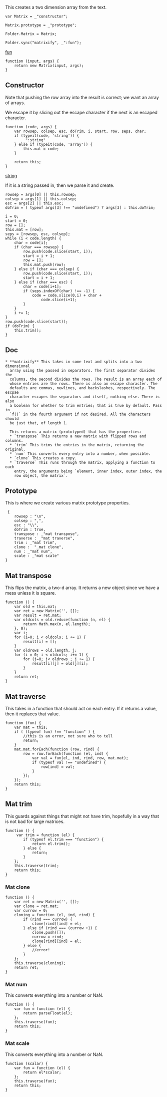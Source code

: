 This creates a two dimension array from the text. 


    var Matrix = _"constructor";

    Matrix.prototype = _"prototype";

    Folder.Matrix = Matrix;

    Folder.sync("matrixify", _":fun");

[fun]() 

    function (input, args) {
        return new Matrix(input, args);
    }

## Constructor

Note that pushing the row array into the result is correct; we want an array
of arrays.

We escape it by slicing out the escape character if the next is an escaped
character. 

    function (code, args) {
        var rowsep, colsep, esc, doTrim, i, start, row, seps, char;
        if (typeit(code, 'string')) {
            _":string"
        } else if (typeit(code, 'array')) {
            this.mat = code;
        }

        return this;
    }

[string]()

If it is a string passed in, then we parse it and create.
 
    rowsep = args[0] || this.rowsep;
    colsep = args[1] || this.colsep;
    esc = args[2] || this.esc;
    doTrim = ( typeof args[3] !== "undefined") ? args[3] : this.doTrim;
    
    i = 0;
    start = 0;
    row = [];
    this.mat = [row];
    seps = [rowsep, esc, colsep];
    while (i < code.length) {
        char = code[i];
        if (char === rowsep) {
            row.push(code.slice(start, i));
            start = i + 1;
            row = [];
            this.mat.push(row);
        } else if (char === colsep) {
            row.push(code.slice(start, i));
            start = i + 1;
        } else if (char === esc) {
            char = code[i+1];
            if (seps.indexOf(char) !== -1) {
                code = code.slice(0,i) + char +
                    code.slice(i+1);
            }
        }
        i += 1;
    }
    row.push(code.slice(start));
    if (doTrim) {
        this.trim();
    }

## Doc

    * **matrixify** This takes in some text and splits into a two dimensional
      array using the passed in separators. The first separator divides the
      columns, the second divides the rows. The result is an array each of
      whose entries are the rows. There is also an escape character. The
      defaults are commas, newlines, and backslashes, respectively. The escpae
      character escapes the separators and itself, nothing else. There is also
      a boolean for whether to trim entries; that is true by default. Pass in
      `f()` in the fourth argument if not desired. All the characters should
      be just that, of length 1. 

      This returns a matrix (prototyped) that has the properties:
      * `transpose` This returns a new matrix with flipped rows and columns.
      * `trim` This trims the entries in the matrix, returning the original.
      * `num` This converts every entry into a number, when possible. 
      * `clone` This creates a copy. 
      * `traverse` This runs through the matrix, applying a function to each
        entry, the arguments being `element, inner index, outer index, the
        row object, the matrix`. 

## Prototype 

This is where we create various matrix prototype properties.

     {
        rowsep : "\n",
        colsep : ",", 
        esc : "\\",
        doTrim : true,
        transpose : _"mat transpose",
        traverse : _"mat traverse",
        trim : _"mat trim",
        clone :  "_mat clone",
        num : _"mat num",
        scale : _"mat scale"
    }

## Mat transpose

This flips the matrix, a two-d array. It returns a new object since we have a
mess unless it is square. 

    function () {
        var old = this.mat;
        var ret = new Matrix('', []);
        var result = ret.mat;
        var oldcols = old.reduce(function (n, el) {
            return Math.max(n, el.length);
        }, 0);
        var i;
        for (i=0; i < oldcols; i += 1) {
            result[i] = [];
        }
        var oldrows = old.length, j;
        for (i = 0; i < oldcols; i+= 1) {
            for (j=0; j< oldrows ; j += 1) {
                result[i][j] = old[j][i];
            }
        }
        return ret; 
    }

## Mat traverse

This takes in a function that should act on each entry. If it returns a value,
then it replaces that value. 

    function (fun) {
        var mat = this;
        if ( (typeof fun) !== "function" ) {
            //this is an error, not sure who to tell
            return;
        }
        mat.mat.forEach(function (row, rind) {
            row = row.forEach(function (el, ind) {
                var val = fun(el, ind, rind, row, mat.mat);
                if (typeof val !== "undefined") {
                    row[ind] = val;
                }
            });
        });
        return this;
    }

## Mat  trim

This guards against things that might not have trim, hopefully in a way that
is not bad for large matrices. 

    function () {
         var trim = function (el) {
            if (typeof el.trim === "function") {
                return el.trim();
            } else {
                return;
            }
        };
        this.traverse(trim);
        return this;
    }

### Mat  clone

    function () {
        var ret = new Matrix('', []);
        var clone = ret.mat;
        var currow = 0;
        cloning = function (el, ind, rind) {
            if (rind === currow) {
                clone[rind][ind] = el;
            } else if (rind === (currow +1) {
                clone.push([]);
                currow = rind;
                clone[rind][ind] = el;
            } else {
                //error!
            }
        };
        this.traverse(cloning);
        return ret;
    }

### Mat num

This converts everything into a number or NaN.

    function () {
        var fun = function (el) {
            return parseFloat(el);
        };
        this.traverse(fun);
        return this;
    }

### Mat scale

This converts everything into a number or NaN.

    function (scalar) {
        var fun = function (el) {
            return el*scalar;
        };
        this.traverse(fun);
        return this;
    }



